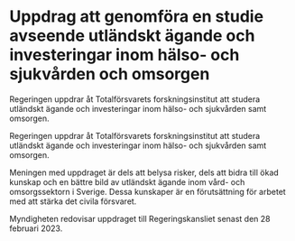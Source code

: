 # Uppdrag att genomföra en studie avseende utländskt ägande och investeringar inom hälso- och sjukvården och omsorgen

Regeringen uppdrar åt Totalförsvarets forskningsinstitut att studera utländskt ägande och investeringar inom hälso- och sjukvården samt omsorgen.

Regeringen uppdrar åt Totalförsvarets forskningsinstitut att studera utländskt ägande och investeringar inom hälso- och sjukvården samt omsorgen.

Meningen med uppdraget är dels att belysa risker, dels att bidra till ökad kunskap och en bättre bild av utländskt ägande inom vård- och omsorgssektorn i Sverige. Dessa kunskaper är en förutsättning för arbetet med att stärka det civila försvaret.

Myndigheten redovisar uppdraget till Regeringskansliet senast den 28 februari 2023.
